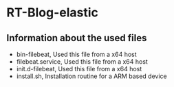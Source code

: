 # RT-Blog-elastic

## Information about the used files

- bin-filebeat, Used this file from a x64 host
- filebeat.service, Used this file from a x64 host
- init.d-filebeat, Used this file from a x64 host
- install.sh, Installation routine for a ARM based device
